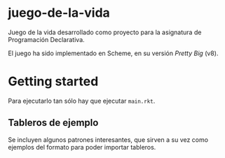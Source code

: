 # juego-de-la-vida
Juego de la vida desarrollado como proyecto para la asignatura de Programación Declarativa.

El juego ha sido implementado en Scheme, en su versión *Pretty Big* (v8).

# Getting started

Para ejecutarlo tan sólo hay que ejecutar `main.rkt`.

## Tableros de ejemplo

Se incluyen algunos patrones interesantes, que sirven a su vez como ejemplos del formato para poder importar tableros.
